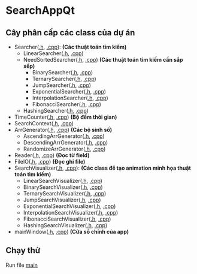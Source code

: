 # SearchAppQt

## Cây phân cấp các class của dự án
* Searcher([.h](Searcher.h), [.cpp](Searcher.cpp)): **(Các thuật toán tìm kiếm)**
    * LinearSearcher([.h](LinearSearcher.h), [.cpp](LinearSearcher.cpp))
    * NeedSortedSearcher([.h](NeedSortedSearcher.h), [.cpp](NeedSortedSearcher.cpp)) **(Các thuật toán tìm kiếm cần sắp xếp)**
        * BinarySearcher([.h](BinarySearcher.h), [.cpp](BinarySearcher.cpp))
        * TernarySearcher([.h](TernarySearcher.h), [.cpp](TernarySearcher.cpp))
        * JumpSearcher([.h](JumpSearcher.h), [.cpp](JumpSearcher.cpp))
        * ExponentialSearcher([.h](ExponentialSearcher.h), [.cpp](ExponentialSearcher.cpp))
        * InterpolationSearcher([.h](InterpolationSearcher.h), [.cpp](InterpolationSearcher.cpp))
        * FibonacciSearcher([.h](FibonacciSearcher.h), [.cpp](FibonacciSearcher.cpp))
    * HashingSearcher([.h](HashingSearcher.h), [.cpp](HashingSearcher.cpp))
* TimeCounter([.h](TimeCounter.h), [.cpp](TimeCounter.cpp)) **(Bộ đếm thời gian)**
* SearchContext([.h](SearchContext.h), [.cpp](SearchContext.cpp)) 
* ArrGenerator([.h](ArrGenerator.h), [.cpp](ArrGenerator.cpp)) **(Các bộ sinh số)**
    * AscendingArrGenerator([.h](AscendingArrGenerator.h), [.cpp](AscendingArrGenerator.cpp))
    * DescendingArrGenerator([.h](DescendingArrGenerator.h), [.cpp](DescendingArrGenerator.cpp))
    * RandomizeArrGenerator([.h](RandomizeArrGenerator.h), [.cpp](RandomizeArrGenerator.cpp))
* Reader([.h](Reader.h), [.cpp](Reader.cpp)) **(Đọc từ field)**
* FileIO([.h](FileIO.h), [.cpp](FileIO.cpp)) **(Đọc ghi file)**
* SearchVisualizer([.h](SearchVisualizer.h), [.cpp](SearchVisualizer.cpp)): **(Các class để tạo animation minh họa thuật toán tìm kiếm)**
    * LinearSearchVisualizer([.h](LinearSearchVisualizer.h), [.cpp](LinearSearchVisualizer.cpp))
    * BinarySearchVisualizer([.h](BinarySearchVisualizer.h), [.cpp](BinarySearchVisualizer.cpp))
    * TernarySearchVisualizer([.h](TernarySearchVisualizer.h), [.cpp](TernarySearchVisualizer.cpp))
    * JumpSearchVisualizer([.h](JumpSearchVisualizer.h), [.cpp](JumpSearchVisualizer.cpp))
    * ExponentialSearchVisualizer([.h](ExponentialSearchVisualizer.h), [.cpp](ExponentialSearchVisualizer.cpp))
    * InterpolationSearchVisualizer([.h](InterpolationSearchVisualizer.h), [.cpp](InterpolationSearchVisualizer.cpp))
    * FibonacciSearchVisualizer([.h](FibonacciSearchVisualizer.h), [.cpp](FibonacciSearchVisualizer.cpp))
    * HashingSearchVisualizer([.h](HashingSearchVisualizer.h), [.cpp](HashingSearchVisualizer.cpp))
* mainWindow([.h](mainWindow.h), [.cpp](mainWindow.cpp)) **(Cửa sổ chính của app)**

## Chạy thử
Run file [main](main.cpp)